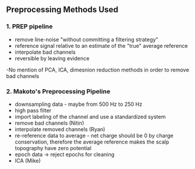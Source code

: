 ## Preprocessing Methods Used
### 1. PREP pipeline
- remove line-noise "without committing a filtering strategy"
- reference signal relative to an estimate of the "true" average reference
- interpolate bad channels
- reversible by leaving evidence

-No mention of PCA, ICA, dimesnion reduction methods in order to remove bad channels

### 2. Makoto's Preprocessing Pipeline
- downsampling data - maybe from 500 Hz to 250 Hz
- high pass filter
- import labeling of the channel and use a standardized system
- remove bad channels (Nitin)
- interpolate removed channels (Ryan)
- re-reference data to average - net charge should be 0 by charge conservation, therefore the average reference makes the scalp topography have zero potential
- epoch data -> reject epochs for cleaning
- ICA (Mike)
 